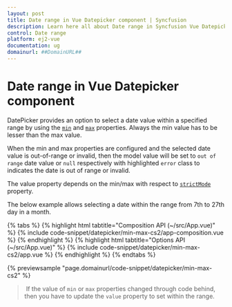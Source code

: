 ```yaml
---
layout: post
title: Date range in Vue Datepicker component | Syncfusion
description: Learn here all about Date range in Syncfusion Vue Datepicker component of Syncfusion Essential JS 2 and more.
control: Date range 
platform: ej2-vue
documentation: ug
domainurl: ##DomainURL##
---
```


# Date range in Vue Datepicker component

DatePicker provides an option to select a date value within a specified range by using the [`min`](https://ej2.syncfusion.com/vue/documentation/api/datepicker#min) and [`max`](https://ej2.syncfusion.com/vue/documentation/api/datepicker#max) properties. Always the min value has to be lesser than the max value.

When the min and max properties are configured and the selected date value is out-of-range or invalid, then the model value will be set to `out of range` date value or `null` respectively with highlighted `error` class to indicates the date is out of range or invalid.

The value property depends on the min/max with respect to [`strictMode`](./strict-mode/) property.

The below example allows selecting a date within the range from 7th to 27th day in a month.

{% tabs %}
{% highlight html tabtitle="Composition API (~/src/App.vue)" %}
{% include code-snippet/datepicker/min-max-cs2/app-composition.vue %}
{% endhighlight %}
{% highlight html tabtitle="Options API (~/src/App.vue)" %}
{% include code-snippet/datepicker/min-max-cs2/app.vue %}
{% endhighlight %}
{% endtabs %}
        
{% previewsample "page.domainurl/code-snippet/datepicker/min-max-cs2" %}

> If the value of `min` or `max` properties changed through code behind, then you have to update the `value` property to set within the range.